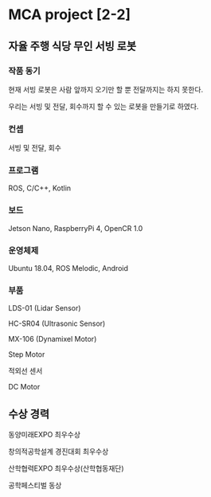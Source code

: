 # MCA project [2-2]

## 자율 주행 식당 무인 서빙 로봇

### 작품 동기

현재 서빙 로봇은 사람 앞까지 오기만 할 뿐 전달까지는 하지 못한다.

우리는 서빙 및 전달, 회수까지 할 수 있는 로봇을 만들기로 하였다.

### 컨셉

서빙 및 전달, 회수

### 프로그램

ROS, C/C++, Kotlin

### 보드

Jetson Nano, RaspberryPi 4, OpenCR 1.0

### 운영체제

Ubuntu 18.04, ROS Melodic, Android

### 부품

LDS-01 (Lidar Sensor)

HC-SR04 (Ultrasonic Sensor)

MX-106 (Dynamixel Motor)

Step Motor

적외선 센서

DC Motor

## 수상 경력

동양미래EXPO 최우수상

창의적공학설계 경진대회 최우수상

산학협력EXPO 최우수상(산학협동재단)

공학페스티벌 동상
